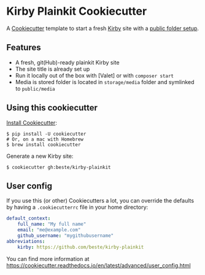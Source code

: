 # Kirby Plainkit Cookiecutter

A [Cookiecutter] template to start a fresh [Kirby] site with a [public folder setup].

## Features

* A fresh, git(Hub)-ready plainkit Kirby site
* The site title is already set up
* Run it locally out of the box with [Valet] or with `composer start`
* Media is stored folder is located in `storage/media` folder and symlinked to `public/media`

## Using this cookiecutter

[Install Cookiecutter][Cookiecutter Installation Docs]:

```shell
$ pip install -U cookiecutter
# Or, on a mac with Homebrew
$ brew install cookiecutter
```

Generate a new Kirby site:

```shell
$ cookiecutter gh:beste/kirby-plainkit
```

## User config

If you use this (or other) Cookiecutters a lot, you can override the defaults by having
a `.cookiecutterrc` file in your home directory:

```yml
default_context:
    full_name: "My full name"
    email: "me@example.com"
    github_username: "mygithubusername"
abbreviations:
    kirby: https://github.com/beste/kirby-plainkit
```

You can find more information at https://cookiecutter.readthedocs.io/en/latest/advanced/user_config.html


[Cookiecutter]: https://github.com/cookiecutter/cookiecutter/
[Cookiecutter Installation Docs]: https://cookiecutter.readthedocs.io/en/latest/installation.html
[Kirby]: https://getkirby.com
[public folder setup]: https://getkirby.com/docs/guide/configuration#custom-folder-setup__public-folder-setup
[Laravel Valet]: https://getkirby.com/docs/cookbook/setup/development-environment#laravel-valet